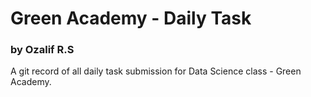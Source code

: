 # Green Academy - Daily Task
### by Ozalif R.S


A git record of all daily task submission for Data Science class - Green Academy.
